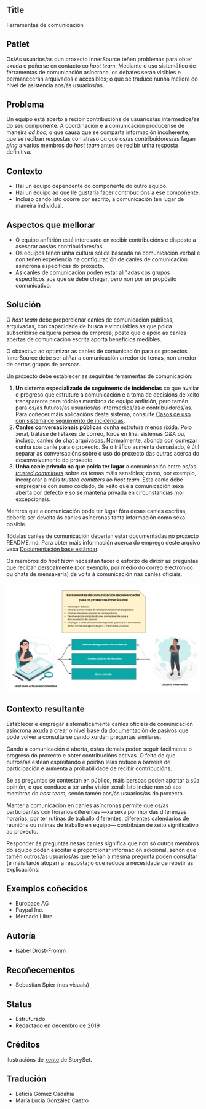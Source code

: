 ## Title

Ferramentas de comunicación

## Patlet

Os/As usuarios/as dun proxecto InnerSource teñen problemas para obter axuda e poñerse en contacto co *host team*. Mediante o uso sistemático de ferramentas de comunicación asíncrona, os debates serán visibles e permanecerán arquivados e accesibles; o que se traduce nunha mellora do nivel de asistencia aos/ás usuarios/as.

## Problema

Un equipo está aberto a recibir contribucións de usuarios/as intermedios/as do seu compoñente. A coordinación e a comunicación prodúcense de maneira *ad hoc*, o que causa que se comparta información incoherente, que se reciban respostas con atraso ou que os/as contribuidores/as fagan *ping* a varios membros do *host team* antes de recibir unha resposta definitiva. 

## Contexto

- Hai un equipo dependente do compoñente do outro equipo.
- Hai un equipo ao que lle gustaría facer contribucións a ese compoñente. 
- Incluso cando isto ocorre por escrito, a comunicación ten lugar de maneira individual. 

## Aspectos que mellorar

- O equipo anfitrión está interesado en recibir contribucións e disposto a asesorar aos/ás contribuidores/as. 
- Os equipos teñen unha cultura sólida baseada na comunicación verbal e non teñen experiencia na configuración de canles de comunicación asíncrona específicas do proxecto. 
- As canles de comunicación poden estar aliñadas cos grupos específicos aos que se debe chegar, pero non por un propósito comunicativo. 

## Solución

O *host team* debe proporcionar canles de comunicación públicas, arquivadas, con capacidade de busca e vinculables ás que poida subscribirse calquera persoa da empresa; posto que o apoio ás canles abertas de comunicación escrita aporta beneficios medibles. 

O obxectivo ao optimizar as canles de comunicación para os proxectos InnerSource debe ser aliñar a comunicación arredor de temas, non arredor de certos grupos de persoas. 

Un proxecto debe establecer as seguintes ferramentas de comunicación:

1. **Un sistema especializado de seguimento de incidencias** co que avaliar o progreso que estruture a comunicación e a toma de decisións de xeito transparente para tódolos membros do equipo anfitrión, pero tamén para os/as futuros/as usuarios/as intermedios/as e contribuidores/as. Para coñecer máis aplicacións deste sistema, consulte [Casos de uso cun sistema de seguimento de incidencias](./issue-tracker.md). 
2. **Canles conversacionais públicas** cunha estrutura menos ríxida. Polo xeral, trátase de listaxes de correo, foros en liña, sistemas *Q&A* ou, incluso, canles de chat arquivadas. Normalmente, abonda con comezar cunha soa canle para o proxecto. Se o tráfico aumenta demasiado, é útil separar as conversacións sobre o uso do proxecto das outras acerca do desenvolvemento do proxecto. 
3. **Unha canle privada na que poida ter lugar** a comunicación entre os/as [*trusted committers*](./trusted-committer.md) sobre os temas máis sensibles; como, por exemplo, incorporar a máis *trusted comitters* ao *host team*. Esta canle debe empregarse con sumo coidado, de xeito que a comunicación sexa aberta por defecto e só se manteña privada en circunstancias moi excepcionais. 

Mentres que a comunicación pode ter lugar fóra desas canles escritas, debería ser devolta ás canles asíncronas tanta información como sexa posible. 

Tódalas canles de comunicación deberían estar documentadas no proxecto README.md. Para obter máis información acerca do emprego deste arquivo vexa [Documentación base estándar](./base-documentation.md). 

Os membros do *host team* necesitan facer o esforzo de dirixir as preguntas que reciban persoalmente (por exemplo, por medio do correo electrónico ou chats de mensaxería) de volta á comunicación nas canles oficiais. 

![Ferramentas de comunicación recomendadas para os proxectos InnerSource](../../../assets/img/gl/communication-tooling.png)

## Contexto resultante

Establecer e empregar sistematicamente canles oficiais de comunicación asíncrona axuda a crear o nivel base da [documentación de pasivos](https://www.oreilly.com/library/view/understanding-the-innersource/9781491986899/ch04.html) que pode volver a consultarse cando xurdan preguntas similares. 

Cando a comunicación é aberta, os/as demais poden seguir facilmente o progreso do proxecto e obter contribucións activas. O feito de que outros/as estean espreitando e poidan lelas reduce a barreira de participación e aumenta a probabilidade de recibir contribucións. 

Se as preguntas se contestan en público, máis persoas poden aportar a súa opinión, o que conduce a ter unha visión xeral: Isto inclúe non só aos membros do *host team*, senón tamén aos/ás usuarios/as do proxecto. 

Manter a comunicación en canles asíncronas permite que os/as participantes con horarios diferentes —xa sexa por mor das diferenzas horarias, por ter rutinas de traballo diferentes, diferentes calendarios de reunións ou rutinas de traballo en equipo— contribúan de xeito significativo ao proxecto. 

Responder ás preguntas nesas canles significa que non só outros membros do equipo poden escoitar e proporcionar información adicional, senón que tamén outros/as usuarios/as que teñan a mesma pregunta poden consultar (e máis tarde atopar) a resposta; o que reduce a necesidade de repetir as explicacións. 

## Exemplos coñecidos

* Europace AG
* Paypal Inc. 
* Mercado Libre

## Autoría

* Isabel Drost-Fromm

## Recoñecementos

* Sebastian Spier (nos visuais)

## Status

* Estruturado
* Redactado en decembro de 2019

## Créditos

Ilustracións de [xente](https://storyset.com/people) de StorySet.

## Tradución

- Leticia Gómez Cadahía
- María Lucía González Castro